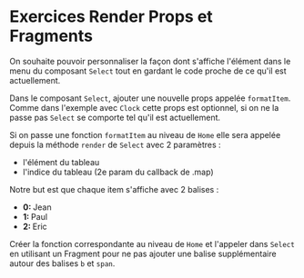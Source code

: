 # Exercices Render Props et Fragments

On souhaite pouvoir personnaliser la façon dont s'affiche l'élément dans le menu du composant `Select` tout en gardant le code proche de ce qu'il est actuellement.

Dans le composant `Select`, ajouter une nouvelle props appelée `formatItem`. Comme dans l'exemple avec `Clock` cette props est optionnel, si on ne la passe pas `Select` se comporte tel qu'il est actuellement.

Si on passe une fonction `formatItem` au niveau de `Home` elle sera appelée depuis la méthode `render` de `Select` avec 2 paramètres :

- l'élément du tableau
- l'indice du tableau (2e param du callback de .map)

Notre but est que chaque item s'affiche avec 2 balises :

- <b>0: </b><span>Jean</span>
- <b>1: </b><span>Paul</span>
- <b>2: </b><span>Eric</span>

Créer la fonction correspondante au niveau de `Home` et l'appeler dans
`Select` en utilisant un Fragment pour ne pas ajouter une balise supplémentaire autour des balises `b` et `span`.
